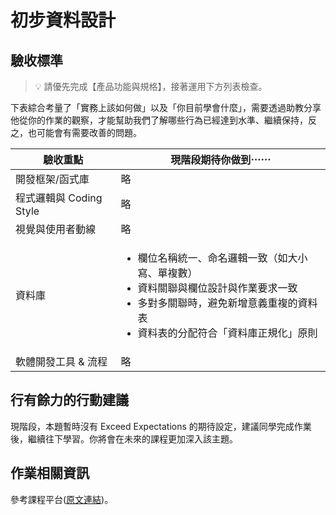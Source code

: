 # 初步資料設計

## 驗收標準

> 💡  請優先完成【產品功能與規格】，接著運用下方列表檢查。

下表綜合考量了「實務上該如何做」以及「你目前學會什麼」，需要透過助教分享他從你的作業的觀察，才能幫助我們了解哪些行為已經達到水準、繼續保持，反之，也可能會有需要改善的問題。

<table>
  <thead>
    <tr>
      <th>驗收重點</td>
      <th>現階段期待你做到⋯⋯</td>
    </tr>
  </thead>
  <tbody>
    <tr>
      <td>開發框架/函式庫</td>
      <td>略</td>
    </tr>
    <tr>
      <td>程式邏輯與 Coding Style</td>
      <td>略</td>
    </tr>
      <tr>
      <td>視覺與使用者動線</td>
      <td>略</td>
    </tr>
    <tr>
      <td>資料庫</td>
      <td>
        <ul>
          <li>欄位名稱統一、命名邏輯一致（如大小寫、單複數）</li>
          <li>資料關聯與欄位設計與作業要求一致</li>
          <li>多對多關聯時，避免新增意義重複的資料表</li>
          <li>資料表的分配符合「資料庫正規化」原則</li>
        </ul>
      </td>
    </tr>
      <tr>
      <td>軟體開發工具 & 流程</td>
      <td>略</td>
    </tr>
  </tbody>
</table>

## 行有餘力的行動建議

現階段，本題暫時沒有 Exceed Expectations 的期待設定，建議同學完成作業後，繼續往下學習。你將會在未來的課程更加深入該主題。

## 作業相關資訊

參考課程平台([原文連結](https://lighthouse.alphacamp.co/courses/118/assignments/3560))。
